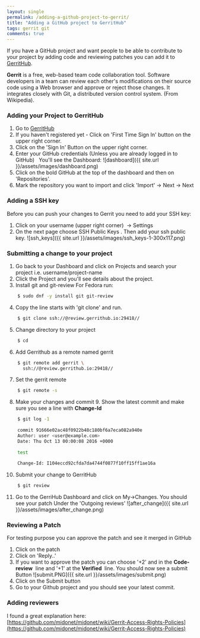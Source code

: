 ```yaml
---
layout: single
permalink: /adding-a-github-project-to-gerrit/
title: "Adding a GitHub project to GerritHub"
tags: gerrit git
comments: true
---
```

If you have a GitHub project and want people to be able to contribute to your project by adding code and reviewing patches you can add it to [GerritHub](http://gerrithub.io/).  

**Gerrit** is a free, web-based team code collaboration tool. Software developers in a team can review each other's modifications on their source code using a Web browser and approve or reject those changes. It integrates closely with Git, a distributed version control system. (From Wikipedia).

### Adding your Project to GerritHub
1. Go to [GerritHub](http://gerrithub.io/)
2. If you haven't registered yet - Click on 'First Time Sign In' button on the upper right corner.
3. Click on the 'Sign In' Button on the upper right corner.
4. Enter your GitHub credentials (Unless you are already logged in to GitHub) &nbsp; You'll see the Dashboard: ![dashboard]({{ site.url }}/assets/images/dashboard.png)
5. Click on the bold GitHub at the top of the dashboard and then on 'Repositories'.
6. Mark the repository you want to import and click 'Import' -\> Next -\> Next

### Adding a SSH key
Before you can push your changes to Gerrit you need to add your SSH key: 
1. Click on your username (upper right corner) &nbsp;-\> Settings
2. On the next page choose SSH Public Keys . Then add your ssh public key. ![ssh_keys]({{ site.url }}/assets/images/ssh_keys-1-300x117.png)

### Submitting a change to your project
1. Go back to your Dashboard and click on Projects and search your project i.e. username/project-name
2. Click the Project and you'll see details about the project.
3. Install git and git-review For Fedora run:
```bash
    $ sudo dnf -y install git git-review
```
4. Copy the line starts with 'git clone' and run.
```bash
    $ git clone ssh://@review.gerrithub.io:29418//
```
5. Change directory to your project
```bash
    $ cd
```
6. Add Gerrithub as a remote named gerrit
```bash
    $ git remote add gerrit \
      ssh://@review.gerrithub.io:29418//
```
7. Set the gerrit remote
```bash
    $ git remote -s
```
8. Make your changes and commit 9. Show the latest commit and make sure you see a line with **Change-Id**
```bash
    $ git log -1
    
    commit 91666e02ac48f0922b48c180bf6a7eca082a940e
    Author: user <user@example.com>
    Date: Thu Oct 13 00:00:08 2016 +0000
    
    test
    
    Change-Id: I104eccd92cfda7da4744f0877f10ff15ff1ae16a
```
10. Submit your change to GerritHub
```bash
    $ git review
```
11. Go to the GerriHub Dashboard and click on My-\>Changes. You should see your patch Under the 'Outgoing reviews' ![after_change]({{ site.url }}/assets/images/after_change.png)

### Reviewing a Patch
For testing purpose you can approve the patch and see it merged in GitHub 

1. Click on the patch 
2. Click on 'Reply..' 
3. If you want to approve the patch you can choose '+2' and in the **Code-review** &nbsp;line and '+1' at the **Verified&nbsp;** line.
You should now see a submit Button ![submit.PNG]({{ site.url }}/assets/images/submit.png)
1. Click on the Submit button 
2. Go to your Github project and you should see your latest commit.

### Adding reviewers
I found a great explanation here:[https://github.com/midonet/midonet/wiki/Gerrit-Access-Rights-Policies](https://github.com/midonet/midonet/wiki/Gerrit-Access-Rights-Policies)
